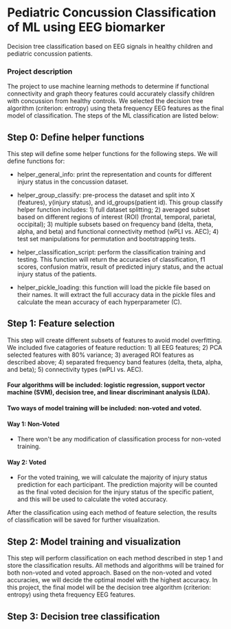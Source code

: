 # Pediatric Concussion Classification of ML using EEG biomarker
Decision tree classification based on EEG signals in healthy children and pediatric concussion patients.

### Project description
The project to use machine learning methods to determine if functional connectivity and graph theory features could accurately classify children with concussion from healthy controls.
We selected the decision tree algorithm (criterion: entropy) using theta frequency EEG features as the final model of classification.
The steps of the ML classification are listed below:

## Step 0: Define helper functions
This step will define some helper functions for the following steps. We will define functions for:
- helper_general_info: print the representation and counts for different injury status in the concussion dataset.

- helper_group_classify: pre-process the dataset and split into X (features), y(injury status), and id_groups(patient id). This group classify helper function includes: 1) full dataset splitting; 2) averaged subset based on different regions of interest (ROI) (frontal, temporal, parietal, occipital); 3) multiple subsets based on frequency band (delta, theta, alpha, and beta) and functional connectivity method (wPLI vs. AEC); 4) test set manipulations for permutation and bootstrapping tests.

- helper_classification_script: perform the classification training and testing. This function will return the accuracies of classification, f1 scores, confusion matrix, result of predicted injury status, and the actual injury status of the patients. 

- helper_pickle_loading: this function will load the pickle file based on their names. It will extract the full accuracy data in the pickle files and calculate the mean accuracy of each hyperparameter (C).


## Step 1: Feature selection
This step will create different subsets of features to avoid model overfitting. We included five catagories of feature reduction: 1) all EEG features; 2) PCA selected features with 80% variance; 3) averaged ROI features as described above; 4) separated frequency band features (delta, theta, alpha, and beta); 5) connectivity types (wPLI vs. AEC).

#### Four algorithms will be included: logistic regression, support vector machine (SVM), decision tree, and linear discriminant analysis (LDA).

#### Two ways of model training will be included: non-voted and voted. 
#### Way 1: Non-Voted
- There won't be any modification of classification process for non-voted training. 
#### Way 2: Voted
- For the voted training, we will calculate the majority of injury status prediction for each participant. The prediction majority will be counted as the final voted decision for the injury status of the specific patient, and this will be used to calculate the voted accuracy.

After the classification using each method of feature selection, the results of classification will be saved for further visualization.


## Step 2: Model training and visualization
This step will perform classification on each method described in step 1 and store the classification results. All methods and algorithms will be trained for both non-voted and voted approach.
Based on the non-voted and voted accuracies, we will decide the optimal model with the highest accuracy. In this project, the final model will be the decision tree algorithm (criterion: entropy) using theta frequency EEG features.


## Step 3: Decision tree classification


